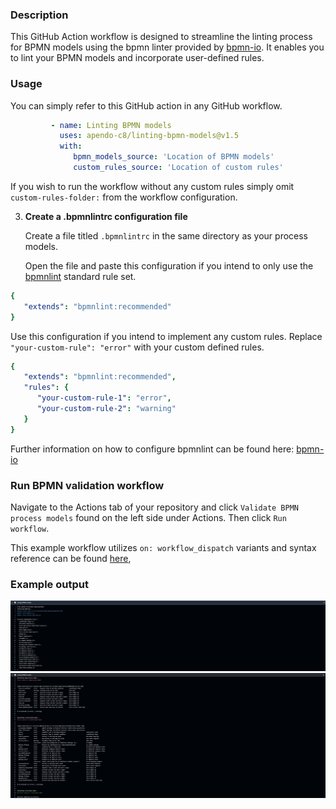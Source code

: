 ### Description

This GitHub Action workflow is designed to streamline the linting process for BPMN models using the bpmn linter provided by [bpmn-io](https://github.com/bpmn-io). It enables you to lint your BPMN models and incorporate user-defined rules.

### Usage

You can simply refer to this GitHub action in any GitHub workflow.

```yaml
         - name: Linting BPMN models
           uses: apendo-c8/linting-bpmn-models@v1.5
           with:
              bpmn_models_source: 'Location of BPMN models'
              custom_rules_source: 'Location of custom rules'
```

If you wish to run the workflow without any custom rules simply omit `custom-rules-folder:` 
from the workflow configuration. 


3. **Create a .bpmnlintrc configuration file**
      
   Create a file titled `.bpmnlintrc` in the same directory as your process models.


   Open the file and paste this configuration if you intend to only use the [bpmnlint](https://github.com/bpmn-io/bpmnlint) standard rule set.

```yaml
{
   "extends": "bpmnlint:recommended"
}
```
Use this configuration if you intend to implement any custom rules.
Replace `"your-custom-rule": "error"` with your custom defined rules.
```yaml
{
   "extends": "bpmnlint:recommended",
   "rules": {
      "your-custom-rule-1": "error",
      "your-custom-rule-2": "warning"
   }
}
```
Further information on how to configure bpmnlint can be found here: [bpmn-io](https://github.com/bpmn-io/bpmnlint)

### Run BPMN validation workflow

Navigate to the Actions tab of your repository and click `Validate BPMN process models` found on the left side under Actions. Then click `Run workflow`.

This example workflow utilizes `on: workflow_dispatch` variants and syntax reference can be found [here](https://docs.github.com/en/actions/using-workflows/workflow-syntax-for-github-actions),

### Example output

![Image](images/output-rules.png)
![Image](images/output-validation.png)
